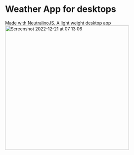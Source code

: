 # Weather App for desktops
Made with NeutralinoJS. A light weight desktop app
<img width="400" alt="Screenshot 2022-12-21 at 07 13 06" src="https://user-images.githubusercontent.com/66910385/208802976-2200bf5a-9ce4-4873-a9cd-3632bfae13c7.png">
